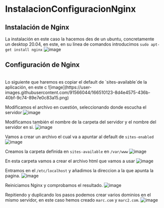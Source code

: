 # InstalacionConfiguracionNginx
## Instalación de Nginx
La instalación en este caso la hacemos des de un ubuntu, concretamente un desktop 20.04, en este, en su linea de comandos introducimos `sudo apt-get install nginx`
![image](https://user-images.githubusercontent.com/91566044/166509345-9238020d-2169-4a4f-b05c-0d7af84e2235.png)
<br>

## Configuración de Nginx
<br>
Lo siguiente que haremos es copiar el default de `sites-available`de la aplicación, en este c
![image](https://user-images.githubusercontent.com/91566044/166510123-8d4e4575-436b-40bf-9c74-89e7e0c83a15.png)
<br>

Modificamos el archivo en cuestión, seleccionando donde escucha el servidor
![image](https://user-images.githubusercontent.com/91566044/166510643-8f08ec82-d9c1-46b2-8a13-eabdab559ab8.png)
<br>

Modificamos también el nombre de la carpeta del servidor y el nombre del servidor en si.
![image](https://user-images.githubusercontent.com/91566044/166510742-f0dd14b2-e957-4e92-ada3-57e7273f0a0a.png)
<br>

Vamos a crear un archivo el cual va a apuntar al default de `sites-enabled`
![image](https://user-images.githubusercontent.com/91566044/166512088-1e1db65f-3f5a-44a7-96f0-1ad8750e1fb4.png)
<br>

Creamos la carpeta definida en `sites-available` en `/var/www`
![image](https://user-images.githubusercontent.com/91566044/166512612-b25c9a5f-24e6-46c3-9537-aacf82688647.png)
<br>

En esta carpeta vamos a crear el archivo html que vamos a usar
![image](https://user-images.githubusercontent.com/91566044/166513189-f7ef8200-baf0-4a13-9d08-66947cbbd042.png)
<br>

Entramos en el `/etc/localhost` y añadimos la direccion a la que apunta la pagina.
![image](https://user-images.githubusercontent.com/91566044/166513884-2d8a7348-d00f-4df4-9831-40d00296db7b.png)
<br>

Reiniciamos Nginx y comprobamos el resultado.
![image](https://user-images.githubusercontent.com/91566044/166514587-f4316071-fcff-4ab5-af03-d6ee3d521a97.png)
<br>

Repitiendo y duplicando los pasos podemos crear varios dominios en el mismo servidor, en este caso hemos creado `marc.com` y `marc2.com`.
![image](https://user-images.githubusercontent.com/91566044/166516701-739304e0-a036-4fd2-b690-a213686c6095.png)
